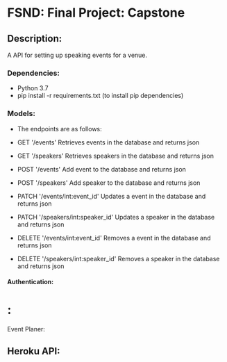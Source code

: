 # FSND: Final Project: Capstone 

## Description: 
A API for setting up speaking events for a venue.

### Dependencies:
- Python 3.7
- pip install -r requirements.txt (to install pip dependencies)

### Models:
- The endpoints are as follows: 

- GET '/events'
    Retrieves events in the database and returns json

- GET '/speakers'
    Retrieves speakers in the database and returns json

- POST '/events'
    Add event to the database and returns json

- POST '/speakers'
    Add speaker to the database and returns json

- PATCH '/events/int:event_id' 
    Updates a event in the database and returns json

- PATCH '/speakers/int:speaker_id'
    Updates a speaker in the database and returns json

- DELETE '/events/int:event_id'
    Removes a event in the database and returns json

- DELETE '/speakers/int:speaker_id'
    Removes a speaker in the database and returns json

#### Authentication:

# :

Event Planer: 

## Heroku API:


